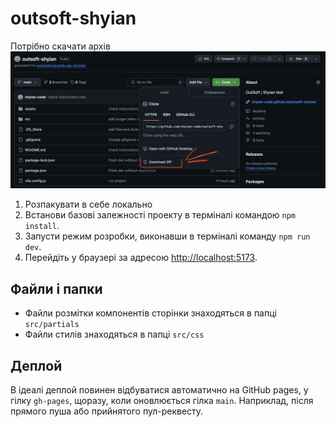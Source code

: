 # outsoft-shyian

Потрібно скачати архів 
![Скачати архів](./assets/download-zip.png)


1. Розпакувати в себе локально
2. Встанови базові залежності проекту в терміналі командою `npm install`.
3. Запусти режим розробки, виконавши в терміналі команду `npm run dev`.
4. Перейдіть у браузері за адресою
   [http://localhost:5173](http://localhost:5173).


## Файли і папки

- Файли розмітки компонентів сторінки знаходяться в папці `src/partials`
- Файли стилів знаходяться в папці `src/css`


## Деплой
В ідеалі деплой повинен відбуватися автоматично на GitHub pages, у гілку `gh-pages`, щоразу, коли оновлюється гілка `main`. Наприклад, після прямого пуша або прийнятого пул-реквесту.